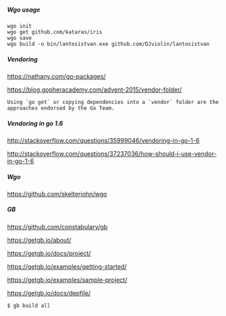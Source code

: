 ##### Wgo usage

```shell
wgo init
wgo get github.com/kataras/iris
wgo save
wgo build -o bin/lantosistvan.exe github.com/DJviolin/lantosistvan
```

##### Vendoring

https://nathany.com/go-packages/

https://blog.gopheracademy.com/advent-2015/vendor-folder/

```
Using `go get` or copying dependencies into a `vendor` folder are the approaches endorsed by the Go Team.
```

##### Vendoring in go 1.6

http://stackoverflow.com/questions/35999046/vendoring-in-go-1-6

http://stackoverflow.com/questions/37237036/how-should-i-use-vendor-in-go-1-6

##### Wgo

https://github.com/skelterjohn/wgo

##### GB

https://github.com/constabulary/gb

https://getgb.io/about/

https://getgb.io/docs/project/

https://getgb.io/examples/getting-started/

https://getgb.io/examples/sample-project/

https://getgb.io/docs/depfile/

```shell
$ gb build all
```
